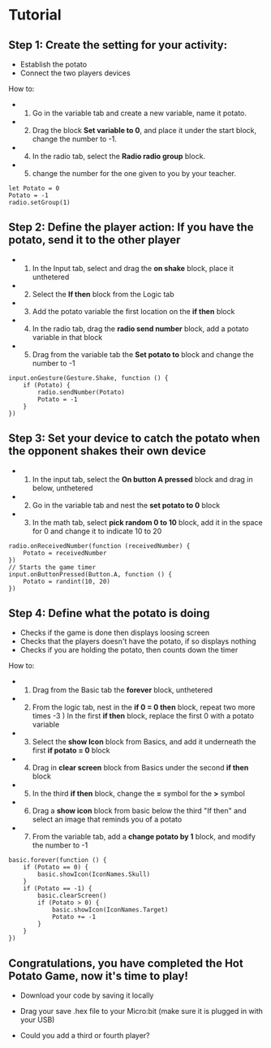 # Tutorial
## Step 1: Create the setting for your activity:
- Establish the potato
- Connect the two players devices

How to: 
- 1) Go in the variable tab and create a new variable, name it potato.
- 2) Drag the block **Set variable to 0**, and place it under the start block, change the number to -1.
- 4) In the radio tab, select the **Radio radio group** block. 
- 5) change the number for the one given to you by your teacher. 

```blocks
let Potato = 0
Potato = -1
radio.setGroup(1)
``` 
## Step 2: Define the player action: If you have the potato, send it to the other player 
- 1) In the Input tab, select and drag the **on shake** block, place it unthetered
- 2) Select the **If then** block from the Logic tab
- 3) Add the potato variable the first location on the **if then** block
- 4) In the radio tab, drag the **radio send number** block, add a potato variable in that block 
- 5) Drag from the variable tab the **Set potato to** block and change the number to -1 

```blocks 
input.onGesture(Gesture.Shake, function () {
    if (Potato) {
        radio.sendNumber(Potato)
        Potato = -1
    }
})
```

## Step 3: Set your device to catch the potato when the opponent shakes their own device
- 1) In the input tab, select the **On button A pressed** block and drag in below, unthetered 
- 2) Go in the variable tab and nest the **set potato to 0** block
- 3) In the math tab, select **pick random 0 to 10** block, add it in the space for 0 and change it to indicate 10 to 20
```blocks
radio.onReceivedNumber(function (receivedNumber) {
    Potato = receivedNumber
})
// Starts the game timer
input.onButtonPressed(Button.A, function () {
    Potato = randint(10, 20)
})
```

## Step 4: Define what the potato is doing
- Checks if the game is done then displays loosing screen
- Checks that the players doesn't have the potato, if so displays nothing
- Checks if you are holding the potato, then counts down the timer

How to: 
- 1) Drag from the Basic tab the **forever** block, unthetered
- 2) From the logic tab, nest in the **if 0 = 0 then** block, repeat two more times
 -3 ) In the first **if then** block, replace the first 0 with a potato variable 
- 3) Select the **show Icon** block from Basics, and add it underneath the first **if potato = 0** block
- 4) Drag in **clear screen** block from Basics under the second **if then** block
- 5) In the third **if then** block, change the **=** symbol for the **>** symbol
- 6) Drag a **show icon** block from basic below the third "If then" and select an image that reminds you of a potato
- 7) From the variable tab, add a **change potato by 1** block, and modify the number to -1

```blocks
basic.forever(function () {
    if (Potato == 0) {
        basic.showIcon(IconNames.Skull)
    }
    if (Potato == -1) {
        basic.clearScreen()
        if (Potato > 0) {
            basic.showIcon(IconNames.Target)
            Potato += -1
        }
    }
})
```
## Congratulations, you have completed the Hot Potato Game, now it's time to play! 
- Download your code by saving it locally
- Drag your save .hex file to your Micro:bit (make sure it is plugged in with your USB)

- Could you add a third or fourth player? 

